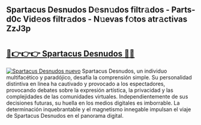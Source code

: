 ## Spartacus Desnudos D𝚎sn𝚞dos filtr𝚊dos - Parts-d0c Vid𝚎os filtr𝚊dos - N𝚞evas f𝚘tos atr𝚊ctivas ZzJ3p

# <h2><a href="http://mb5r9f1.tromn.icu/?c=Spartacus+Desnudos">🔗👉👉👉 Spartacus Desnudos 🔗🔗</a></h2>

[![Spartacus Desnudos nuevo](https://i.imgur.com/pEAQMta.gif)](http://mb5r9f1.tromn.icu/?c=Spartacus+Desnudos)
Spartacus Desnudos, un individuo multifacético y paradójico, desafía la comprensión simple. Su personalidad distintiva en línea ha cautivado y provocado a los espectadores, provocando debates sobre la expresión artística, la privacidad y las complejidades de las comunidades virtuales. Independientemente de sus decisiones futuras, su huella en los medios digitales es imborrable. La determinación inquebrantable y el magnetismo innegable impulsan el viaje de Spartacus Desnudos en el panorama digital.
